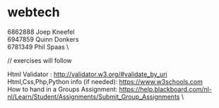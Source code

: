 # webtech

6862888 Joep Kneefel \
6947859 Quinn Donkers \
6781349 Phil Spaas \

// exercises will follow

Html Validator : http://validator.w3.org/#validate_by_uri \
Html,Css,Php,Python info (if needed): https://www.w3schools.com \
How to hand in a Groups Assignment: https://help.blackboard.com/nl-nl/Learn/Student/Assignments/Submit_Group_Assignments \
